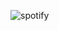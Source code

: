 
![spotify](https://spotify-recently-played-readme.vercel.app/api?user=31ne6rfpvcp3x6wkjjioxqywuzfu)
